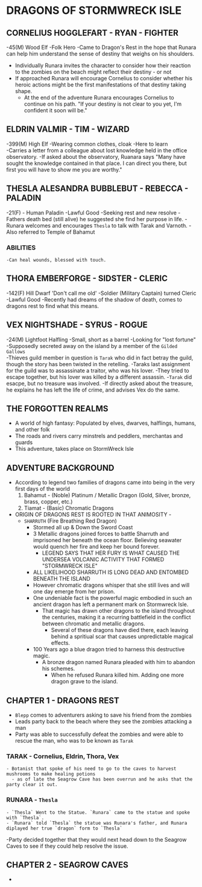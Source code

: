 # DRAGONS OF STORMWRECK ISLE
## CORNELIUS HOGGLEFART - RYAN - FIGHTER
-45(M) Wood Elf 
-Folk Hero
  -Came to Dragon's Rest in the hope that Runara can help him understand the sense of destiny that weighs on his shoulders.
  - Individually Runara invites the character to consider how their reaction to the zombies on the beach might reflect their destiny - or not
  - If approached Runara will encourage Cornelius to consider whether his heroic actions might be the first manifestations of that destiny taking shape.
    - At the end of the adventure Runara encourages Cornelius to continue on his path. "If your destiny is not clear to you yet, I'm confident it soon will be."
## ELDRIN VALMIR - TIM - WIZARD
  -399(M) High Elf 
  -Wearing common clothes, cloak
  -Here to learn  
    -Carries a letter from a colleague about lost knowledge held in the office observatory. 
      -If asked about the observatory, Ruanara says "Many have sought the knowledge contained in that place. I can direct you there, but first you will have to show me you are worthy."
## THESLA ALESANDRA BUBBLEBUT - REBECCA - PALADIN
  -21(F) - Human Paladin
  -Lawful Good
  -Seeking rest and new resolve
    -Fathers death bed (still alive) he suggested she find her purpose in life.
      -Runara welcomes and encourages `Thesla` to talk with Tarak and Varnoth.
        -Also referred to Temple of Bahamut
  ### ABILITIES
    -Can heal wounds, blessed with touch.
## THORA EMBERFORGE - SIDSTER - CLERIC
  -142(F) Hill Dwarf 'Don't call me old'
  -Soldier (Military Captain) turned Cleric
  -Lawful Good
  -Recently had dreams of the shadow of death, comes to dragons rest to find what this means.
## VEX NIGHTSHADE - SYRUS - ROGUE
  -24(M) Lightfoot Halfling
  -Small, short as a barrel
  -Looking for "lost fortune"
    -Supposedly secreted away on the island by a member of the `Gilded Gallows`  
      -Thieves guild member in question is `Tarak` who did in fact betray the guild, though the story has been twisted in the retelling.
        -Taraks last assignment for the guild was to assassinate a traitor, who was his lover. 
        -They tried to escape together, but his lover was killed by a different assassin. 
        -`Tarak` did esacpe, but no treasure was involved.
        -If directly asked about the treasure, he explains he has left the life of crime, and advises Vex do the same. 
## THE FORGOTTEN REALMS
  - A world of high fantasy: Populated by elves, dwarves, halflings, humans, and other folk
  - The roads and rivers carry minstrels and peddlers, merchantas and guards
  - This adventure, takes place on StormWreck Isle
## ADVENTURE BACKGROUND
  - According to legend two families of dragons came into being in the very first days of the world
      1. Bahamut - (Noble) Platinum / Metallic Dragon (Gold, Silver, bronze, brass, copper, etc.)
      2. Tiamat - (Basic) Chromatic Dragons 
  - ORIGIN OF DRAGONS REST IS ROOTED IN THAT ANIMOSITY - 
     - `SHARRUTH` (Fire Breathing Red Dragon)
       - Stormed all up & Down the Sword Coast
       - 3 Metallic dragons joined forces to battle Sharruth and imprisoned her beneath the ocean floor. Believing seawater would quench her fire and keep her bound forever.
         - LEGEND SAYS THAT HER FURY IS WHAT CAUSED THE UNDERSEA VOLCANIC ACTIVITY THAT FORMED "STORMWRECK ISLE"
       - ALL LIKELIHOOD SHARRUTH IS LONG DEAD AND ENTOMBED BENEATH THE ISLAND
       - However chromatic dragons whisper that she still lives and will one day emerge from her prison.
       - One undeniable fact is the powerful magic embodied in such an ancient dragon has left a permanent mark on Stormwreck Isle.
         - That magic has drawn other dragons to the island throughout the centuries, making it a recurring battlefield in the conflict between chromatic and metallic dragons. 
           - Several of these dragons have died there, each leaving behind a spritiual scar that causes unpredictable magical effects.
       - 100 Years ago a blue dragon tried to harness this destructive magic. 
         - A bronze dragon named Runara pleaded with him to abandon his schemes. 
           - When he refused Runara killed him. Adding one more dragon grave to the island. 
## CHAPTER 1 - DRAGONS REST
  - `Blepp` comes to adventurers asking to save his friend from the zombies
  - Leads party back to the beach where they see the zombies attacking a man
  - Party was able to successfully defeat the zombies and were able to rescue the man, who was to be known as `Tarak`
  ### TARAK - Cornelius, Eldrin, Thora, Vex
    - Botanist that spoke of his need to go to the caves to harvest mushrooms to make healing potions
      - as of late the Seagrow Cave has been overrun and he asks that the party clear it out. 
  ### RUNARA - `Thesla`
    - `Thesla` Went to the Statue. `Runara` came to the statue and spoke with `Thesla`.
    - `Runara` told `Thesla` the statue was Runara's father, and Runara diplayed her true `dragon` form to `Thesla`
  -Party decided together that they would next head down to the Seagrow Caves to see if they could help resolve the issue. 
## CHAPTER 2 - SEAGROW CAVES
  -